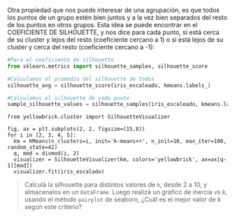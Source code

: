 Otra propiedad que nos puede interesar de una agrupación, es que todos los puntos de un grupo estén bien juntos y a la vez bien separados del resto de los puntos en otros grupos. Esta idea se puede encontrar en el COEFICIENTE DE SILHOUETTE, y nos dice para cada punto, si está cerca de su cluster y lejos del resto (coeficiente cercano a 1) o si está lejos de su cluster y cerca del resto (coeficiente cercano a -1):

```python
#Para el coeficiente de silhouette
from sklearn.metrics import silhouette_samples, silhouette_score 

#Calculamos el promedio del silhouette de todos
silhouette_avg = silhouette_score(iris_escaleado, kmeans.labels_)

#Calculamos el silhouette de cada punto
sample_silhouette_values = silhouette_samples(iris_escaleado, kmeans.labels_)
```

```
from yellowbrick.cluster import SilhouetteVisualizer

fig, ax = plt.subplots(2, 2, figsize=(15,8))
for i in [2, 3, 4, 5]:
  km = KMeans(n_clusters=i, init='k-means++', n_init=10, max_iter=100, random_state=42)
  q, mod = divmod(i, 2)
  visualizer = SilhouetteVisualizer(km, colors='yellowbrick', ax=ax[q-1][mod])
  visualizer.fit(iris_escalado)  
```
> Calculá la silhouette para distintos valores de `k`, desde 2 a 10, y almacenalos en un `DataFrame`. Luego realizá un gráfico de inercia vs k, usando el método `pairplot` de seaborn, ¿Cuál es el mejor valor de k según este criterio?
>

